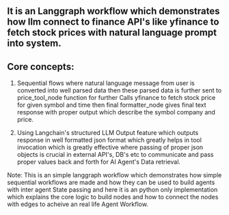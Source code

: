 ## It is an Langgraph workflow which demonstrates how llm connect to finance API's like yfinance to fetch stock prices with natural language prompt into system.

## Core concepts:

1) Sequential flows where natural language message from user is converted into well parsed data then these parsed data is further sent to price_tool_node function for
further Calls yfinance to fetch stock price for given symbol and time then final formatter_node gives final text response with proper output which describe the symbol
company and price.

2) Using Langchain's structured LLM Output feature which outputs response in well formatted json format which greatly helps in tool invocation which is greatly effective
where passing of proper json objects is crucial in external API's, DB's etc to communicate and pass proper values back and forth for AI Agent's Data retrieval.

Note: This is an simple langgraph workflow which demonstrates how simple sequential workflows are made and how they can be used to build agents with inter agent State
passing and here it is an python only implementation which explains the core logic to build nodes and how to connect the nodes with edges to acheive an real life Agent
Workflow.
